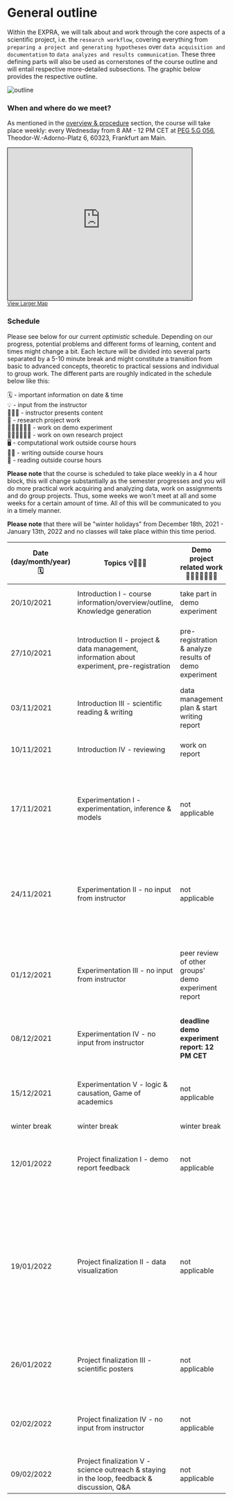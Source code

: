 # General outline

Within the EXPRA, we will talk about and work through the core aspects of a scientific project, i.e. the `research workflow`, covering everything from `preparing a project and generating hypotheses` over `data acquisition and documentation` to `data analyzes and results communication`. These three defining parts will also be used as cornerstones of the course outline and will entail respective more-detailed subsections. The graphic below provides the respective outline.   

![outline](static/expra_outline.png)


### When and where do we meet?

As mentioned in the [overview & procedure]() section, the course will take place weekly: every Wednesday from 8 AM - 12 PM CET at [PEG 5.G 056](https://qis.server.uni-frankfurt.de/qisserver/rds?state=verpublish&status=init&vmfile=no&moduleCall=webInfo&publishConfFile=webInfoRaum&publishSubDir=raum&keep=y&raum.rgid=7008&noDBAction=y&init=y), Theodor-W.-Adorno-Platz 6, 60323, Frankfurt am Main. 

<iframe width="425" height="350" frameborder="0" scrolling="no" marginheight="0" marginwidth="0" src="https://www.openstreetmap.org/export/embed.html?bbox=8.661464452743532%2C50.12589530933526%2C8.67423176765442%2C50.130778644149046&amp;layer=mapnik&amp;marker=50.12833703902714%2C8.667848110198975" style="border: 1px solid black"></iframe><br/><small><a href="https://www.openstreetmap.org/?mlat=50.12834&amp;mlon=8.66785#map=17/50.12834/8.66785">View Larger Map</a></small>

### Schedule

Please see below for our current _optimistic_ schedule. Depending on our progress, potential problems and different forms of learning, content and times might change a bit. Each lecture will be divided into several parts separated by a 5-10 minute break and might constitute a transition from basic to advanced concepts, theoretic to practical sessions and individual to group work. The different parts are roughly indicated in the schedule below like this:

🗓 - important information on date & time  
💡 - input from the instructor   
👨🏻‍🏫 - instructor presents content  
🥼 - research project work  
🧑🏽‍💻🧑🏾‍💻 - work on demo experiment  
🧑🏿‍🔬👩🏻‍🔬 - work on own research project  
🖥️ - computational work outside course hours  
✍🏽 - writing outside course hours  
📖 - reading outside course hours  

**Please note** that the course is scheduled to take place weekly in a 4 hour block, this will change substantially as the semester progresses and you will do more practical work acquiring and analyzing data, work on assignments and do group projects. Thus, some weeks we won't meet at all and some weeks for a certain amount of time. All of this will be communicated to you in a timely manner.  

**Please note** that there will be "winter holidays" from December 18th, 2021 - January 13th, 2022 and no classes will take place within this time period.  


| Date (day/month/year)  🗓   | Topics 💡👨🏻‍🏫    | Demo project related work 🥼🧑🏽‍💻🧑🏾‍💻  | Project related work 🥼🧑🏿‍🔬👩🏻‍🔬 | tasks for subsequent meeting 🖥️✍🏽📖 |
|--------------|-----------|------------|------------|------------|
| 20/10/2021 | Introduction I - course information/overview/outline, Knowledge generation  | take part in demo experiment     |  not applicable   | [re-cap R lectures](), [install software]() |
| 27/10/2021 | Introduction II - project & data management, information about experiment, pre-registration   | pre-registration & analyze results of demo experiment  |  not applicable | reading literature about [experiment]() & [Mensh & Kording 2017](https://journals.plos.org/ploscompbiol/article?id=10.1371/journal.pcbi.1005619) | 
| 03/11/2021 | Introduction III - scientific reading & writing  | data management plan & start writing report | not applicable | reading [Newell 1973](http://shelf2.library.cmu.edu/Tech/240474311.pdf) & [Kesslyn 2006](https://citeseerx.ist.psu.edu/viewdoc/download?doi=10.1.1.497.2403&rep=rep1&type=pdf) |
| 10/11/2021 | Introduction IV - reviewing  | work on report | brainstorm ideas, literature search, define projects and groups | demo report draft | 
| 17/11/2021 | Experimentation I - experimentation, inference & models  | not applicable | pre-registration, information/consent, data management plan | demo experiment report draft, materials for own project, reading [Makin & Orban de Xivry 2019](https://elifesciences.org/articles/48175) |
| 24/11/2021 | Experimentation II - no input from instructor  | not applicable | review & feedback for other groups' pre-registration, information/consent & data management plans, set up & test online experiment | incorporate feedback & prepare presentation of your own study, finalize demo experiment report |
| 01/12/2021 | Experimentation III - no input from instructor  | peer review of other groups' demo experiment report | presentation of your own study | work in reviews and finalize demo report, work in feedback for your own study  |
| 08/12/2021 | Experimentation IV - no input from instructor  | **deadline demo experiment report: 12 PM CET** | independent work on your project: recruitment, data collection, analyses drafting, report writing  | reading [The Book of Why, Ch. 1 & 4]() | 
| 15/12/2021 | Experimentation V - logic & causation, Game of academics  | not applicable | independent work on your project: recruitment, data collection, analyses drafting, report writing | independent work on projects, preparation of journal club |
| winter break | winter break | winter break | winter break | winter break |
| 12/01/2022 | Project finalization I - demo report feedback  | not applicable  | journal club I, independent work on your project: recruitment, data collection, analyses drafting, report writing | independent work on projects, reading [Rougier et al., 2014](https://www.ncbi.nlm.nih.gov/pmc/articles/PMC4161295/) |
| 19/01/2022 | Project finalization II - data visualization  | not applicable  | journal club II, independent work on your project: recruitment, data collection, analyses drafting, report writing | independent work on projects, reading [Erren & Bourne 2007](https://www.ncbi.nlm.nih.gov/pmc/articles/PMC1876493/), [Gundogan et al. 2016](https://www.sciencedirect.com/science/article/pii/S2049080116301303), [Scientific poster guide from UC Davis](https://urc.ucdavis.edu/sites/g/files/dgvnsk3561/files/local_resources/documents/pdf_documents/How_To_Make_an_Effective_Poster2.pdf), [Callie Chappell blog post](https://www.calliechappell.com/blog/scientific-poster), [NPR post on](https://www.npr.org/sections/health-shots/2019/06/11/729314248/to-save-the-science-poster-researchers-want-to-kill-it-and-start-over?t=1633527588204)|
| 26/01/2022 | Project finalization III - scientific posters  | not applicable  | independent work on your project: recruitment, data collection, analyses drafting, report writing | independent work on projects, poster draft |
| 02/02/2022 | Project finalization IV - no input from instructor | not applicable | independent work on your project: recruitment, data collection, analyses drafting, report writing -> **final analysis session** | independent work on projects, finalize poster |
| 09/02/2022 | Project finalization V - science outreach & staying in the loop, feedback & discussion, Q&A  | not applicable | poster presentations | **deadline reports: 23.02.2022 12 PM CET** |